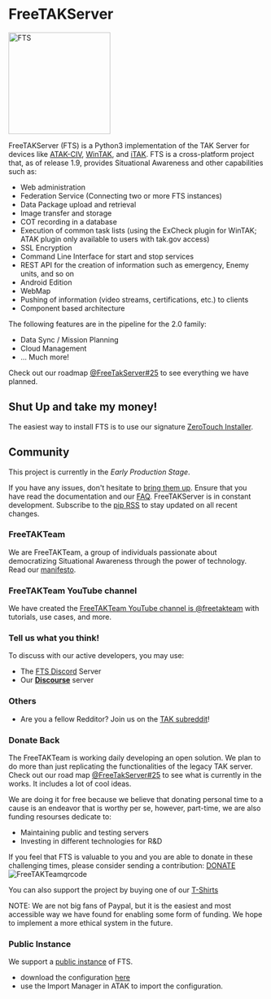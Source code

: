 # FreeTAKServer

<img src="https://user-images.githubusercontent.com/60719165/224693327-decffefa-f6e8-4785-bb0c-442b429bc01d.png" alt="FTS" width="200"/>

FreeTAKServer (FTS) is a Python3 implementation of the TAK Server for devices like [ATAK-CIV](https://play.google.com/store/apps/details?id=com.atakmap.app.civ), [WinTAK](https://www.civtak.org/2020/09/23/wintak-is-publicly-available/), and [iTAK](https://apps.apple.com/us/app/itak/id1561656396). FTS is a cross-platform project that, as of release 1.9, provides Situational Awareness and other capabilities such as:

- Web administration
- Federation Service (Connecting two or more FTS instances)
- Data Package upload and retrieval
- Image transfer and storage
- COT recording in a database
- Execution of common task lists (using the ExCheck plugin for WinTAK; ATAK plugin only available to users with tak.gov access)
- SSL Encryption
- Command Line Interface for start and stop services
- REST API for the creation of information such as emergency, Enemy units, and so on
- Android Edition
- WebMap
- Pushing of information (video streams, certifications, etc.) to clients
- Component based architecture

The following features are in the pipeline  for the 2.0 family:
 - Data Sync / Mission Planning
 - Cloud Management
 - ... Much more!

Check out our roadmap [@FreeTakServer#25](https://github.com/FreeTAKTeam/FreeTakServer/issues/25) to see everything we have planned.

## Shut Up and take my money!
The easiest way to install FTS is to use our signature [ZeroTouch Installer](https://freetakteam.github.io/FreeTAKServer-User-Docs/Installation/Ansible/ZeroTouchInstall/).  

## Community
This project is currently in the *Early Production Stage*.

If you have any issues, don't hesitate to [bring them up](https://github.com/Tapawingo/FreeTakServer/issues). Ensure that you have read the documentation and our [FAQ](https://github.com/FreeTAKTeam/FreeTAKServer-User-Docs/blob/main/docs/docs/About/FAQ.md).
FreeTAKServer is in constant development. Subscribe to the [pip RSS](https://pypi.org/rss/project/freetakserver/releases.xml) to stay updated on all recent changes.

### FreeTAKTeam
We are FreeTAKTeam, a group of individuals passionate about democratizing Situational Awareness through the power of technology. Read our [manifesto](https://github.com/FreeTAKTeam/FreeTAKServer-User-Docs/blob/main/docs/docs/About/Manifesto.md).

### FreeTAKTeam YouTube channel
We have created the [FreeTAKTeam YouTube channel is @freetakteam](https://www.youtube.com/@freetakteam) with tutorials, use cases, and more.

### Tell us what you think!
To discuss with our active developers, you may use:
- The [FTS Discord](https://discord.gg/m8cBzQM2te) Server
- Our [**Discourse**](https://freetakteam.discourse.group/) server 

### Others
 - Are you a fellow Redditor? Join us on the [TAK subreddit](https://www.reddit.com/r/ATAK/)!

### Donate Back
The FreeTAKTeam is working daily developing an open solution. We plan to do more than just replicating the functionalities of the legacy TAK server. Check out our road map [@FreeTakServer#25](https://github.com/FreeTAKTeam/FreeTakServer/issues/25) to see what is currently in the works. It includes a lot of cool ideas.

We are doing it for free because we believe that donating personal time to a cause is an endeavor that is worthy per se, however, part-time, we are also funding resourses dedicate to:

- Maintaining public and testing servers
- Investing in different technologies for R&D

If you feel that FTS is valuable to you and you are able to donate in these challenging times, please consider sending a contribution: [DONATE](https://www.paypal.com/cgi-bin/webscr?cmd=_donations&business=brothercorvo%40gmail.com&item_name=FreeTAKServer+R%26D&currency_code=CAD&source=url)
![FreeTAKTeamqrcode](https://user-images.githubusercontent.com/60719165/162584843-b7121ff7-40d9-4499-b274-a3ff87c3e587.png)

You can also support the project by buying one of our [T-Shirts](http://tee.pub/lic/elARpZYCmaw)

NOTE: We are not big fans of Paypal, but it is the easiest and most accessible way we have found for enabling some form of funding. We hope to implement a more ethical system in the future.

### Public Instance
We support a [public instance](https://www.reddit.com/r/ATAK/wiki/index/freetakserver) of FTS.

- download the configuration [here](https://drive.google.com/file/d/1IK1LfPN13EWikHaMyOuDDwIerNGz-Wli)
- use the Import Manager in ATAK to import the configuration.
